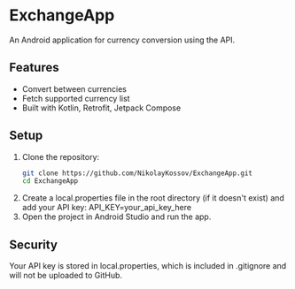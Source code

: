 # ExchangeApp 

An Android application for currency conversion using the API.

## Features

- Convert between currencies
- Fetch supported currency list
- Built with Kotlin, Retrofit, Jetpack Compose

## Setup

1. Clone the repository:
   ```bash
   git clone https://github.com/NikolayKossov/ExchangeApp.git
   cd ExchangeApp
2. Create a local.properties file in the root directory (if it doesn't exist) and add your API key:
API_KEY=your_api_key_here
3. Open the project in Android Studio and run the app.

## Security
Your API key is stored in local.properties, which is included in .gitignore and will not be uploaded to GitHub.

